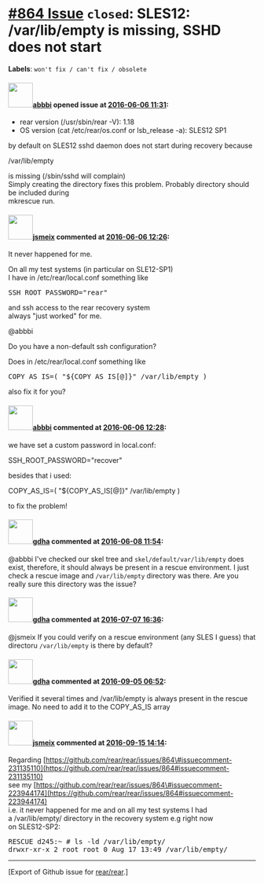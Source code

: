 [\#864 Issue](https://github.com/rear/rear/issues/864) `closed`: SLES12: /var/lib/empty is missing, SSHD does not start
=======================================================================================================================

**Labels**: `won't fix / can't fix / obsolete`

#### <img src="https://avatars.githubusercontent.com/u/3919561?u=473291dd3dbd58fd0af45714935992a3d416aa6e&v=4" width="50">[abbbi](https://github.com/abbbi) opened issue at [2016-06-06 11:31](https://github.com/rear/rear/issues/864):

-   rear version (/usr/sbin/rear -V): 1.18
-   OS version (cat /etc/rear/os.conf or lsb\_release -a): SLES12 SP1

by default on SLES12 sshd daemon does not start during recovery because

/var/lib/empty

is missing (/sbin/sshd will complain)  
Simply creating the directory fixes this problem. Probably directory
should be included during  
mkrescue run.

#### <img src="https://avatars.githubusercontent.com/u/1788608?u=925fc54e2ce01551392622446ece427f51e2f0ce&v=4" width="50">[jsmeix](https://github.com/jsmeix) commented at [2016-06-06 12:26](https://github.com/rear/rear/issues/864#issuecomment-223944174):

It never happened for me.

On all my test systems (in particular on SLE12-SP1)  
I have in /etc/rear/local.conf something like

<pre>
SSH_ROOT_PASSWORD="rear"
</pre>

and ssh access to the rear recovery system  
always "just worked" for me.

@abbbi

Do you have a non-default ssh configuration?

Does in /etc/rear/local.conf something like

<pre>
COPY_AS_IS=( "${COPY_AS_IS[@]}" /var/lib/empty )
</pre>

also fix it for you?

#### <img src="https://avatars.githubusercontent.com/u/3919561?u=473291dd3dbd58fd0af45714935992a3d416aa6e&v=4" width="50">[abbbi](https://github.com/abbbi) commented at [2016-06-06 12:28](https://github.com/rear/rear/issues/864#issuecomment-223944571):

we have set a custom password in local.conf:

SSH\_ROOT\_PASSWORD="recover"

besides that i used:

COPY\_AS\_IS=( "${COPY\_AS\_IS\[@\]}" /var/lib/empty )

to fix the problem!

#### <img src="https://avatars.githubusercontent.com/u/888633?u=cdaeb31efcc0048d3619651aa18dd4b76e636b21&v=4" width="50">[gdha](https://github.com/gdha) commented at [2016-06-08 11:54](https://github.com/rear/rear/issues/864#issuecomment-224567210):

@abbbi I've checked our skel tree and `skel/default/var/lib/empty` does
exist, therefore, it should always be present in a rescue environment. I
just check a rescue image and `/var/lib/empty` directory was there. Are
you really sure this directory was the issue?

#### <img src="https://avatars.githubusercontent.com/u/888633?u=cdaeb31efcc0048d3619651aa18dd4b76e636b21&v=4" width="50">[gdha](https://github.com/gdha) commented at [2016-07-07 16:36](https://github.com/rear/rear/issues/864#issuecomment-231135110):

@jsmeix If you could verify on a rescue environment (any SLES I guess)
that directoru `/var/lib/empty` is there by default?

#### <img src="https://avatars.githubusercontent.com/u/888633?u=cdaeb31efcc0048d3619651aa18dd4b76e636b21&v=4" width="50">[gdha](https://github.com/gdha) commented at [2016-09-05 06:52](https://github.com/rear/rear/issues/864#issuecomment-244670814):

Verified it several times and /var/lib/empty is always present in the
rescue image. No need to add it to the COPY\_AS\_IS array

#### <img src="https://avatars.githubusercontent.com/u/1788608?u=925fc54e2ce01551392622446ece427f51e2f0ce&v=4" width="50">[jsmeix](https://github.com/jsmeix) commented at [2016-09-15 14:14](https://github.com/rear/rear/issues/864#issuecomment-247340360):

Regarding
[https://github.com/rear/rear/issues/864\#issuecomment-231135110](https://github.com/rear/rear/issues/864#issuecomment-231135110)  
see my
[https://github.com/rear/rear/issues/864\#issuecomment-223944174](https://github.com/rear/rear/issues/864#issuecomment-223944174)  
i.e. it never happened for me and on all my test systems I had  
a /var/lib/empty/ directory in the recovery system e.g right now  
on SLES12-SP2:

<pre>
RESCUE d245:~ # ls -ld /var/lib/empty/
drwxr-xr-x 2 root root 0 Aug 17 13:49 /var/lib/empty/
</pre>

------------------------------------------------------------------------

\[Export of Github issue for
[rear/rear](https://github.com/rear/rear).\]
